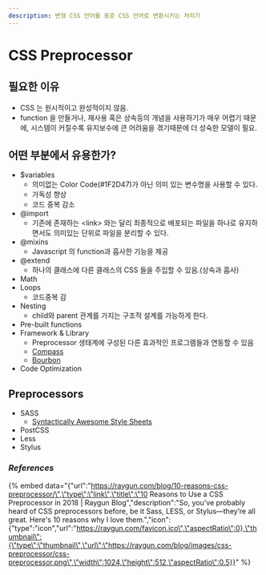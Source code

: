 ```yaml
---
description: 변형 CSS 언어를 표준 CSS 언어로 변환시키는 처리기
---
```


# CSS Preprocessor

## 필요한 이유

* CSS 는 원시적이고 완성적이지 않음. 
* function 을 만들거나, 재사용 혹은 상속등의 개념을 사용하기가 매우 어렵기 때문에, 시스템이 커질수록 유지보수에 큰 어려움을 겪기때문에 더 성숙한 모델이 필요.

## 어떤 부분에서 유용한가?

* $variables
  * 의미없는 Color Code\(\#1F2D47\)가 아닌 의미 있는 변수명을 사용할 수 있다.
  * 가독성 향상
  * 코드 중복 감소
* @import
  * 기존에 존재하는 &lt;link&gt; 와는 달리 최종적으로 배포되는 파일을 하나로 유지하면서도 의미있는 단위로 파일을 분리할 수 있다.
* @mixins
  * Javascript 의 function과 흡사한 기능을 제공
* @extend
  * 하나의 클래스에 다른 클래스의 CSS 들을 주입할 수 있음.\(상속과 흡사\)
* Math
* Loops
  * 코드중복 감
* Nesting
  * child와 parent 관계를 가지는 구조적 설계를 가능하게 한다.
* Pre-built functions
* Framework & Library
  * Preprocessor 생태계에 구성된 다른 효과적인 프로그램들과 연동할 수 있음
  * [Compass](http://compass-style.org/)
  * [Bourbon](https://www.bourbon.io/) 
* Code Optimization

## Preprocessors

* SASS
  * [Syntactically Awesome Style Sheets](https://sass-lang.com/)
* PostCSS
* Less
* Stylus

### _References_

{% embed data="{\"url\":\"https://raygun.com/blog/10-reasons-css-preprocessor/\",\"type\":\"link\",\"title\":\"10 Reasons to Use a CSS Preprocessor in 2018 \| Raygun Blog\",\"description\":\"So, you’ve probably heard of CSS preprocessors before, be it Sass, LESS, or Stylus—they’re all great. Here\'s 10 reasons why I love them.\",\"icon\":{\"type\":\"icon\",\"url\":\"https://raygun.com/favicon.ico\",\"aspectRatio\":0},\"thumbnail\":{\"type\":\"thumbnail\",\"url\":\"https://raygun.com/blog/images/css-preprocessor/css-preprocessor.png\",\"width\":1024,\"height\":512,\"aspectRatio\":0.5}}" %}


